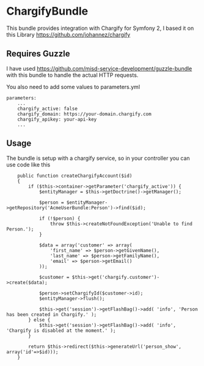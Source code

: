 ChargifyBundle
==============

This bundle provides integration with Chargify for Symfony 2, I based it on this Library https://github.com/johannez/chargify

## Requires Guzzle
I have used https://github.com/misd-service-development/guzzle-bundle with this bundle to handle the actual HTTP requests.

You also need to add some values to parameters.yml

```
parameters:
    ...
    chargify_active: false
    chargify_domain: https://your-domain.chargify.com
    chargify_apikey: your-api-key
    ...
```

## Usage
The bundle is setup with a chargify service, so in your controller you can use code like this

```
    public function createChargifyAccount($id)
    {
        if ($this->container->getParameter('chargify_active')) {
            $entityManager = $this->getDoctrine()->getManager();

            $person = $entityManager->getRepository('AcmeUserBundle:Person')->find($id);

            if (!$person) {
                throw $this->createNotFoundException('Unable to find Person.');
            }

            $data = array('customer' => array(
                'first_name' => $person->getGivenName(),
                'last_name' => $person->getFamilyName(),
                'email' => $person->getEmail()
            ));

            $customer = $this->get('chargify.customer')->create($data);

            $person->setChargifyId($customer->id);
            $entityManager->flush();

            $this->get('session')->getFlashBag()->add( 'info', 'Person has been created in Chargify.' );
        } else {
            $this->get('session')->getFlashBag()->add( 'info', 'Chargify is disabled at the moment.' );
        }

        return $this->redirect($this->generateUrl('person_show', array('id'=>$id)));
    }
```